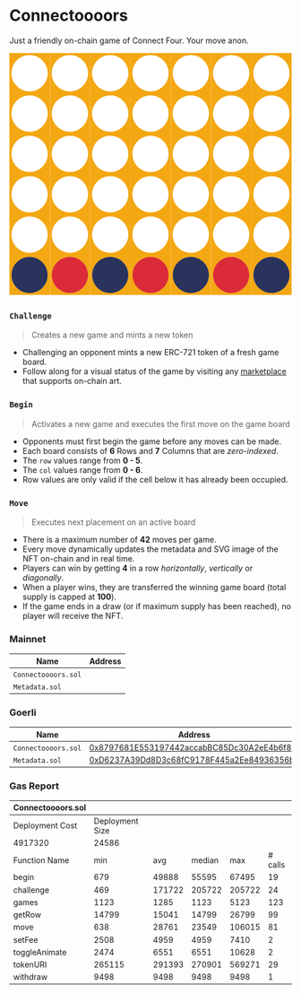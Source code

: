 # Connectoooors

Just a friendly on-chain game of Connect Four. Your move anon.

<img src="images/board.svg">


### `Challenge`

> Creates a new game and mints a new token

- Challenging an opponent mints a new ERC-721 token of a fresh game board.
- Follow along for a visual status of the game by visiting any [marketplace](https://testnets.opensea.io/collection/connectors-v2) that supports on-chain art.

### `Begin`

> Activates a new game and executes the first move on the game board

- Opponents must first begin the game before any moves can be made.
- Each board consists of **6** Rows and **7** Columns that are *zero-indexed*.
- The `row` values range from **0 - 5**.
- The `col` values range from **0 - 6**.
- Row values are only valid if the cell below it has already been occupied.

### `Move`

> Executes next placement on an active board

- There is a maximum number of **42** moves per game.
- Every move dynamically updates the metadata and SVG image of the NFT on-chain and in real time.
- Players can win by getting **4** in a row *horizontally*, *vertically* or *diagonally*.
- When a player wins, they are transferred the winning game board (total supply is capped at **100**).
- If the game ends in a draw (or if maximum supply has been reached), no player will receive the NFT.


### Mainnet

| Name                | Address                                                                                                                      |
| ---------------     | ---------------------------------------------------------------------------------------------------------------------------- |
| `Connectoooors.sol` | [](https://etherscan.io/address/) |
| `Metadata.sol`      | [](https://etherscan.io/address/) |


### Goerli

| Name                | Address                                                                                                                      |
| ---------------     | ---------------------------------------------------------------------------------------------------------------------------- |
| `Connectoooors.sol` | [0x8797681E553197442accabBC85Dc30A2eE4b6f87](https://goerli.etherscan.io/address/0x8797681E553197442accabBC85Dc30A2eE4b6f87) |
| `Metadata.sol`      | [0xD6237A39Dd8D3c68fC9178F445a2Ee84936356bb](https://goerli.etherscan.io/address/0xD6237A39Dd8D3c68fC9178F445a2Ee84936356bb) |


### Gas Report

| Connectoooors.sol                            |                 |        |        |        |         |
|----------------------------------------------|-----------------|--------|--------|--------|---------|
| Deployment Cost                              | Deployment Size |        |        |        |         |
| 4917320                                      | 24586           |        |        |        |         |
| Function Name                                | min             | avg    | median | max    | # calls |
| begin                                        | 679             | 49888  | 55595  | 67495  | 19      |
| challenge                                    | 469             | 171722 | 205722 | 205722 | 24      |
| games                                        | 1123            | 1285   | 1123   | 5123   | 123     |
| getRow                                       | 14799           | 15041  | 14799  | 26799  | 99      |
| move                                         | 638             | 28761  | 23549  | 106015 | 81      |
| setFee                                       | 2508            | 4959   | 4959   | 7410   | 2       |
| toggleAnimate                                | 2474            | 6551   | 6551   | 10628  | 2       |
| tokenURI                                     | 265115          | 291393 | 270901 | 569271 | 29      |
| withdraw                                     | 9498            | 9498   | 9498   | 9498   | 1       |

